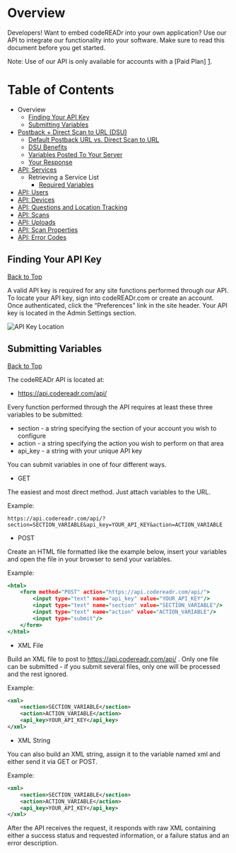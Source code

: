 <a name="head"></a><h1>Overview</h1>

Developers! Want to embed codeREADr into your own application? Use our API to integrate our functionality into your software. Make sure to read this document before you get started. 

Note: Use of our API is only available for accounts with a [Paid Plan] [1].


<a name="toc"></a><h1>Table of Contents</h1>

* Overview
    * [Finding Your API Key](#finding)
    * [Submitting Variables](#submitting)
* [Postback + Direct Scan to URL (DSU)](contents/Postback.md#head)
    * [Default Postback URL vs. Direct Scan to URL](contents/Postback.md#default-direct)
    * [DSU Benefits](contents/Postback.md#benefits)
    * [Variables Posted To Your Server](contents/Postback.md#variables)
    * [Your Response](contents/Postback.md#response)
* [API: Services](contents/Services.md#head)
    * Retrieving a Service List
        * [Required Variables](contents/Services.md#)
* [API: Users](contents/Users.md)
* [API: Devices](contents/Devices.md)
* [API: Questions and Location Tracking](contents/Questions.md)
* [API: Scans](contents/Scans.md)
* [API: Uploads](contents/Uploads.md)
* [API: Scan Properties](contents/ScanProperties.md)
* [API: Error Codes](contents/ErrorCodes.md)

<a name="finding"></a><h2>Finding Your API Key</h2>
<a href="#head">Back to Top</a>

A valid API key is required for any site functions performed through our API. To locate your API key, sign into codeREADr.com or create an account. Once authenticated, click the “Preferences” link in the site header. Your API key is located in the Admin Settings section.

![API Key Location](https://www.codereadr.com/kb/images/apikey_normal.png)

<a name="submitting"></a><h2>Submitting Variables</h2>
<a href="#head">Back to Top</a>

The codeREADr API is located at:

* https://api.codereadr.com/api/

Every function performed through the API requires at least these three variables to be submitted:

* section - a string specifying the section of your account you wish to configure
* action - a string specifying the action you wish to perform on that area
* api_key - a string with your unique API key



You can submit variables in one of four different ways.

* GET

The easiest and most direct method. Just attach variables to the URL.

Example:

```
https://api.codereadr.com/api/?section=SECTION_VARIABLE&api_key=YOUR_API_KEY&action=ACTION_VARIABLE
```

* POST

Create an HTML file formatted like the example below, insert your variables and open the file in your browser to send your variables.

Example:

~~~ .html
<html>
    <form method="POST" action="https://api.codereadr.com/api/">
        <input type="text" name="api_key" value="YOUR_API_KEY"/>
        <input type="text" name="section" value="SECTION_VARIABLE"/>
        <input type="text" name="action" value="ACTION_VARIABLE"/>
        <input type="submit"/>
    </form>
</html>
~~~

* XML File

Build an XML file to post to https://api.codereadr.com/api/ . Only one file can be submitted - if you submit several files, only one will be processed and the rest ignored.

Example:

```xml
<xml>
    <section>SECTION_VARIABLE</section>
    <action>ACTION_VARIABLE</action>
    <api_key>YOUR_API_KEY</api_key>
</xml>
```

* XML String

You can also build an XML string, assign it to the variable named xml and either send it via GET or POST.

Example:

```xml
<xml>
    <section>SECTION_VARIABLE</section>
    <action>ACTION_VARIABLE</action>
    <api_key>YOUR_API_KEY</api_key>
</xml>
```

After the API receives the request, it responds with raw XML containing either a success status and requested information, or a failure status and an error description.


[1]: https://www.codereadr.com/kb/content/14/90/en/api-pricing-and-limits.html
